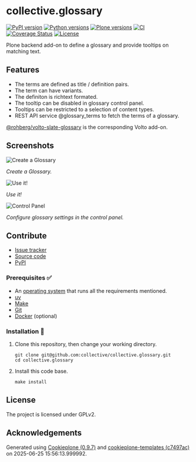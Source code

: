 # collective.glossary

[![PyPI version](https://badge.fury.io/py/collective.glossary.svg)](https://badge.fury.io/py/collective.glossary)
[![Python versions](https://img.shields.io/pypi/pyversions/collective.glossary.svg)](https://pypi.org/project/collective.glossary/)
[![Plone versions](https://img.shields.io/badge/Plone-5.2%20|%206.0%20|%206.1-blue.svg)](https://plone.org)
[![CI](https://github.com/collective/collective.glossary/actions/workflows/ci.yml/badge.svg)](https://github.com/collective/collective.glossary/actions/workflows/ci.yml)
[![Coverage Status](https://coveralls.io/repos/github/collective/collective.glossary/badge.svg?branch=main)](https://coveralls.io/github/collective/collective.glossary?branch=main)
[![License](https://img.shields.io/pypi/l/collective.glossary.svg)](https://pypi.org/project/collective.glossary/)

Plone backend add-on to define a glossary and provide tooltips on matching text.

## Features

- The terms are defined as title / definition pairs.
- The term can have variants.
- The definiton is richtext formated.
- The tooltip can be disabled in glossary control panel.
- Tooltips can be restricted to a selection of content types.
- REST API service @glossary_terms to fetch the terms of a glossary.

[@rohberg/volto-slate-glossary](https://github.com/rohberg/volto-slate-glossary>) is the corresponding Volto add-on.

## Screenshots

![Create a Glossary](https://raw.github.com/collective/collective.glossary/master/docs/glossary.png)

*Create a Glossary.*

![Use it!](https://raw.github.com/collective/collective.glossary/master/docs/usage.png)

*Use it!*

![Control Panel](https://raw.github.com/collective/collective.glossary/master/docs/controlpanel.png)

*Configure glossary settings in the control panel.*

## Contribute

- [Issue tracker](https://github.com/collective/collective.glossary/issues)
- [Source code](https://github.com/collective/collective.glossary/)
- [PyPI](https://pypi.org/project/collective.glossary/)

### Prerequisites ✅

-   An [operating system](https://6.docs.plone.org/install/create-project-cookieplone.html#prerequisites-for-installation) that runs all the requirements mentioned.
-   [uv](https://6.docs.plone.org/install/create-project-cookieplone.html#uv)
-   [Make](https://6.docs.plone.org/install/create-project-cookieplone.html#make)
-   [Git](https://6.docs.plone.org/install/create-project-cookieplone.html#git)
-   [Docker](https://docs.docker.com/get-started/get-docker/) (optional)

### Installation 🔧

1.  Clone this repository, then change your working directory.

    ```shell
    git clone git@github.com:collective/collective.glossary.git
    cd collective.glossary
    ```

2.  Install this code base.

    ```shell
    make install
    ```


## License

The project is licensed under GPLv2.

## Acknowledgements

Generated using [Cookieplone (0.9.7)](https://github.com/plone/cookieplone) and [cookieplone-templates (c7497ac)](https://github.com/plone/cookieplone-templates/commit/c7497ace6a6d52fd75e67047f652a801b03c12c4) on 2025-06-25 15:56:13.999992.
